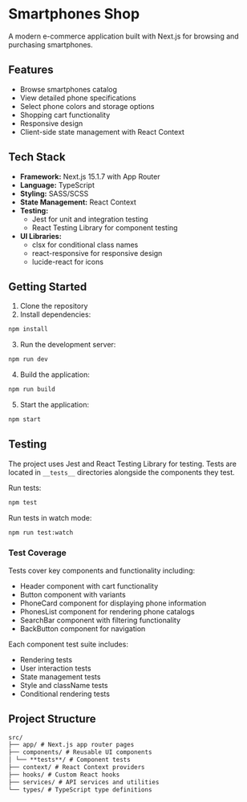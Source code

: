 # Smartphones Shop

A modern e-commerce application built with Next.js for browsing and purchasing smartphones.

## Features

- Browse smartphones catalog
- View detailed phone specifications
- Select phone colors and storage options
- Shopping cart functionality
- Responsive design
- Client-side state management with React Context

## Tech Stack

- **Framework:** Next.js 15.1.7 with App Router
- **Language:** TypeScript
- **Styling:** SASS/SCSS
- **State Management:** React Context
- **Testing:**
  - Jest for unit and integration testing
  - React Testing Library for component testing
- **UI Libraries:**
  - clsx for conditional class names
  - react-responsive for responsive design
  - lucide-react for icons

## Getting Started

1. Clone the repository
2. Install dependencies:

```sh
npm install
```

3. Run the development server:

```sh
npm run dev
```

4. Build the application:

```sh
npm run build
```

5. Start the application:

```sh
npm start
```

## Testing

The project uses Jest and React Testing Library for testing. Tests are located in `__tests__` directories alongside the components they test.

Run tests:

```sh
npm test
```

Run tests in watch mode:

```sh
npm run test:watch
```

### Test Coverage

Tests cover key components and functionality including:

- Header component with cart functionality
- Button component with variants
- PhoneCard component for displaying phone information
- PhonesList component for rendering phone catalogs
- SearchBar component with filtering functionality
- BackButton component for navigation

Each component test suite includes:

- Rendering tests
- User interaction tests
- State management tests
- Style and className tests
- Conditional rendering tests

## Project Structure

```markdown
src/
├── app/ # Next.js app router pages
├── components/ # Reusable UI components
│ └── **tests**/ # Component tests
├── context/ # React Context providers
├── hooks/ # Custom React hooks
├── services/ # API services and utilities
└── types/ # TypeScript type definitions
```
